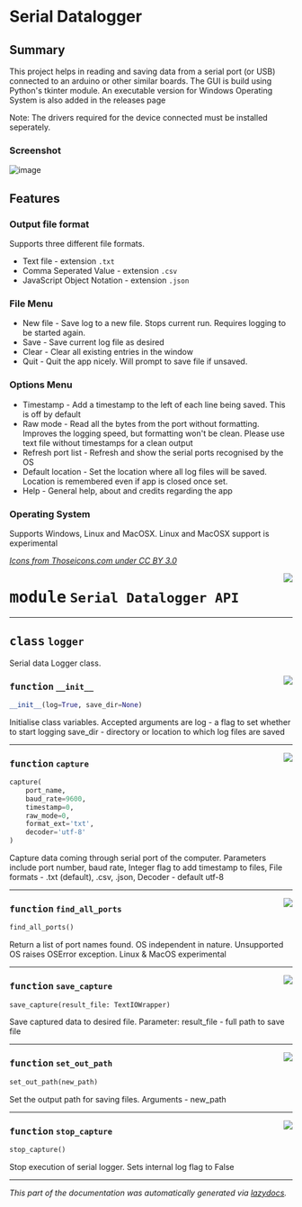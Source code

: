 # Serial Datalogger

## Summary
This project helps in reading and saving data from a serial port (or USB) connected to an arduino or other similar  boards. The GUI is build using Python's tkinter module. An executable version for Windows Operating System is also added in the releases page

Note: The drivers required for the device connected must be installed seperately.

### Screenshot

![image](https://user-images.githubusercontent.com/58716239/140685682-5c6af2dd-8583-4318-b377-0355dfd820d5.png)

## Features

### Output file format

Supports three different file formats.
* Text file - extension `.txt`
* Comma Seperated Value - extension `.csv`
* JavaScript Object Notation - extension `.json`

### File Menu

* New file - Save log to a new file. Stops current run. Requires logging to be started again.
* Save - Save current log file as desired
* Clear - Clear all existing entries in the window
* Quit - Quit the app nicely. Will prompt to save file if unsaved.

### Options Menu

* Timestamp - Add a timestamp to the left of each line being saved. This is off by default
* Raw mode - Read all the bytes from the port without formatting. Improves the logging speed, but formatting won't be clean. Please use text file without timestamps for a clean output
* Refresh port list - Refresh and show the serial ports recognised by the OS
* Default location - Set the location where all log files will be saved. Location is remembered even if app is closed once set.
* Help - General help, about and credits regarding the app

### Operating System
Supports Windows, Linux and MacOSX. Linux and MacOSX support is experimental

_[Icons from Thoseicons.com under CC BY 3.0](https://thoseicons.com/freebies/)_

<!-- markdownlint-disable -->

<a href="https://github.com/mark-IV-II/serial_datalogger/blob/v3.0.0/serlogger.py#L0"><img align="right" style="float:right;" src="https://img.shields.io/badge/-source-cccccc?style=flat-square"></a>

# <kbd>module</kbd> `Serial Datalogger API`


---

## <kbd>class</kbd> `logger`
Serial data Logger  class. 

<a href="https://github.com/mark-IV-II/serial_datalogger/blob/v3.0.0/serlogger.py#L22"><img align="right" style="float:right;" src="https://img.shields.io/badge/-source-cccccc?style=flat-square"></a>

### <kbd>function</kbd> `__init__`

```python
__init__(log=True, save_dir=None)
```

Initialise class variables. Accepted arguments are log - a flag to set whether to start logging save_dir - directory or location to which log files are saved 




---

<a href="https://github.com/mark-IV-II/serial_datalogger/blob/v3.0.0/serlogger.py#L207"><img align="right" style="float:right;" src="https://img.shields.io/badge/-source-cccccc?style=flat-square"></a>

### <kbd>function</kbd> `capture`

```python
capture(
    port_name,
    baud_rate=9600,
    timestamp=0,
    raw_mode=0,
    format_ext='txt',
    decoder='utf-8'
)
```

Capture data coming through serial port of the computer. Parameters include port number, baud rate, Integer flag to add timestamp to files, File formats - .txt (default), .csv, .json, Decoder - default utf-8 

---

<a href="https://github.com/mark-IV-II/serial_datalogger/blob/v3.0.0/serlogger.py#L163"><img align="right" style="float:right;" src="https://img.shields.io/badge/-source-cccccc?style=flat-square"></a>

### <kbd>function</kbd> `find_all_ports`

```python
find_all_ports()
```

Return a list of port names found. OS independent in nature. Unsupported OS raises OSError exception. Linux & MacOS experimental 

---

<a href="https://github.com/mark-IV-II/serial_datalogger/blob/v3.0.0/serlogger.py#L255"><img align="right" style="float:right;" src="https://img.shields.io/badge/-source-cccccc?style=flat-square"></a>

### <kbd>function</kbd> `save_capture`

```python
save_capture(result_file: TextIOWrapper)
```

Save captured data to desired file. Parameter: result_file - full path to save file 

---

<a href="https://github.com/mark-IV-II/serial_datalogger/blob/v3.0.0/serlogger.py#L155"><img align="right" style="float:right;" src="https://img.shields.io/badge/-source-cccccc?style=flat-square"></a>

### <kbd>function</kbd> `set_out_path`

```python
set_out_path(new_path)
```

Set the output path for saving files. Arguments - new_path 

---

<a href="https://github.com/mark-IV-II/serial_datalogger/blob/v3.0.0/serlogger.py#L274"><img align="right" style="float:right;" src="https://img.shields.io/badge/-source-cccccc?style=flat-square"></a>

### <kbd>function</kbd> `stop_capture`

```python
stop_capture()
```

Stop execution of serial logger. Sets internal log flag to False 




---

_This part of the documentation was automatically generated via [lazydocs](https://github.com/ml-tooling/lazydocs)._